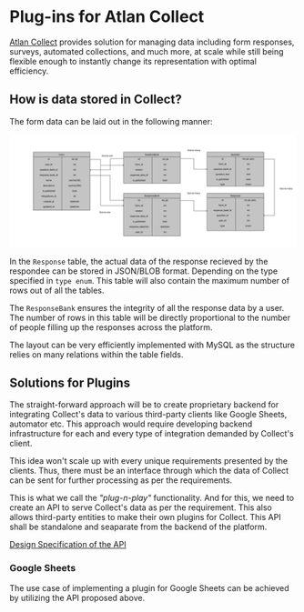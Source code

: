 # Plug-ins for Atlan Collect

[Atlan Collect](https://collect.atlan.com/) provides solution for managing data including form responses,
surveys, automated collections, and much more, at scale while still being flexible enough
to instantly change its representation with optimal efficiency.

## How is data stored in Collect?

The form data can be laid out in the following manner:

![Data Layout](./assets/images/data-layout.png)

In the `Response` table, the actual data of the response
recieved by the respondee can be stored in JSON/BLOB format. Depending on the type specified in `type enum`.
This table will also contain the maximum number of rows out of all the tables.

The `ResponseBank` ensures the integrity of all the response data by a user. The number of rows in this
table will be directly proportional to the number of people filling up the responses across the platform.

The layout can be very efficiently implemented with MySQL as the structure relies on many relations within
the table fields.

## Solutions for Plugins

The straight-forward approach will be to create proprietary backend for integrating Collect's data
to various third-party clients like Google Sheets, automator etc. This approach would require developing
backend infrastructure for each and every type of integration demanded by Collect's client.

This idea won't scale up with every unique requirements presented by the clients. Thus, there must be
an interface through which the data of Collect can be sent for further processing as per
the requirements.

This is what we call the _"plug-n-play"_ functionality. And for this, we need to create an API
to serve Collect's data as per the requirement. This also allows third-party entities to make their own
plugins for Collect. This API shall be standalone and seaparate from the backend of the platform.

[Design Specification of the API](./Design-Spec.md)


### Google Sheets

The use case of implementing a plugin for Google Sheets can be achieved by utilizing the API proposed above.

